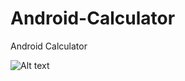 # Android-Calculator
Android Calculator 

![Alt text](/master/imaes/a.jpg?raw=true "Optional Title")

